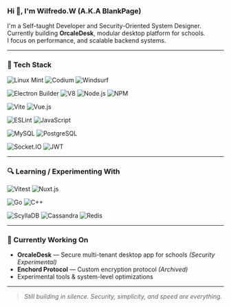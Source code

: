 ### Hi 👋, I'm Wilfredo.W (A.K.A BlankPage)

I'm a Self-taught Developer and Security-Oriented System Designer.  
Currently building **OrcaleDesk**, modular desktop platform for schools.  
I focus on performance, and scalable backend systems.

---

### 🔧 Tech Stack

![Linux Mint](https://img.shields.io/badge/Linux_Mint-87CF3E?style=for-the-badge&logo=linuxmint&logoColor=white)
![Codium](https://img.shields.io/badge/Codium-007ACC?style=for-the-badge&logo=vscodium&logoColor=white)
![Windsurf](https://img.shields.io/badge/Windsurf-0B100F?style=for-the-badge&logo=windsurf&logoColor=white)

![Electron Builder](https://img.shields.io/badge/Electron_Builder-000000?style=for-the-badge&logo=electronbuilder&logoColor=white)
![V8](https://img.shields.io/badge/V8-4B8BF5?style=for-the-badge&logo=v8&logoColor=white)
![Node.js](https://img.shields.io/badge/Node.js-339933?style=for-the-badge&logo=nodedotjs&logoColor=white)
![NPM](https://img.shields.io/badge/NPM-CB3837?style=for-the-badge&logo=npm&logoColor=white)

![Vite](https://img.shields.io/badge/Vite-646CFF?style=for-the-badge&logo=vite&logoColor=white)
![Vue.js](https://img.shields.io/badge/Vue.js-4FC08D?style=for-the-badge&logo=vuedotjs&logoColor=white)

![ESLint](https://img.shields.io/badge/ESLint-4B32C3?style=for-the-badge&logo=eslint&logoColor=white)
![JavaScript](https://img.shields.io/badge/JavaScript-F7DF1E?style=for-the-badge&logo=javascript&logoColor=black)

![MySQL](https://img.shields.io/badge/MySQL-00758F?style=for-the-badge&logo=mysql&logoColor=white)
![PostgreSQL](https://img.shields.io/badge/PostgreSQL-336791?style=for-the-badge&logo=postgresql&logoColor=white)

![Socket.IO](https://img.shields.io/badge/Socket.IO-010101?style=for-the-badge&logo=socketdotio&logoColor=white)
![JWT](https://img.shields.io/badge/JWT-000000?style=for-the-badge&logo=jsonwebtokens&logoColor=white)

---
### 🔍 Learning / Experimenting With

![Vitest](https://img.shields.io/badge/Vitest-6E9F18?style=for-the-badge&logo=vitest&logoColor=white)
![Nuxt.js](https://img.shields.io/badge/Nuxt.js-00DC82?style=for-the-badge&logo=nuxt&logoColor=white)

![Go](https://img.shields.io/badge/Go-00ADD8?style=for-the-badge&logo=go&logoColor=white)
![C++](https://img.shields.io/badge/C++-00599C?style=for-the-badge&logo=cplusplus&logoColor=white)

![ScyllaDB](https://img.shields.io/badge/ScyllaDB-52C0F2?style=for-the-badge&logo=scylladb&logoColor=white)
![Cassandra](https://img.shields.io/badge/Cassandra-1287B1?style=for-the-badge&logo=apachecassandra&logoColor=white)
![Redis](https://img.shields.io/badge/Redis-DC382D?style=for-the-badge&logo=redis&logoColor=white)

---
### 🚧 Currently Working On

- **OrcaleDesk** — Secure multi-tenant desktop app for schools *(Security Experimental)*
- **Enchord Protocol** — Custom encryption protocol *(Archived)*  
- Experimental tools & system-level optimizations

---

> *Still building in silence. Security, simplicity, and speed are everything.*
